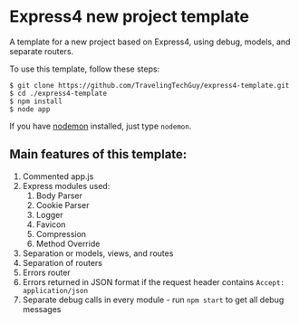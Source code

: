 Express4 new project template
=============================

A template for a new project based on Express4, using debug, models, and separate routers.

To use this template, follow these steps:

	$ git clone https://github.com/TravelingTechGuy/express4-template.git
	$ cd ./express4-template
	$ npm install
	$ node app

If you have [nodemon](https://github.com/remy/nodemon/) installed, just type `nodemon`.

Main features of this template:
------------------------------
1. Commented app.js
2. Express modules used:
	1. Body Parser
	2. Cookie Parser
	3. Logger
	4. Favicon
	5. Compression
	6. Method Override
3. Separation or models, views, and routes
4. Separation of routers
5. Errors router
6. Errors returned in JSON format if the request header contains `Accept: application/json`
7. Separate debug calls in every module - run `npm start` to get all debug messages

